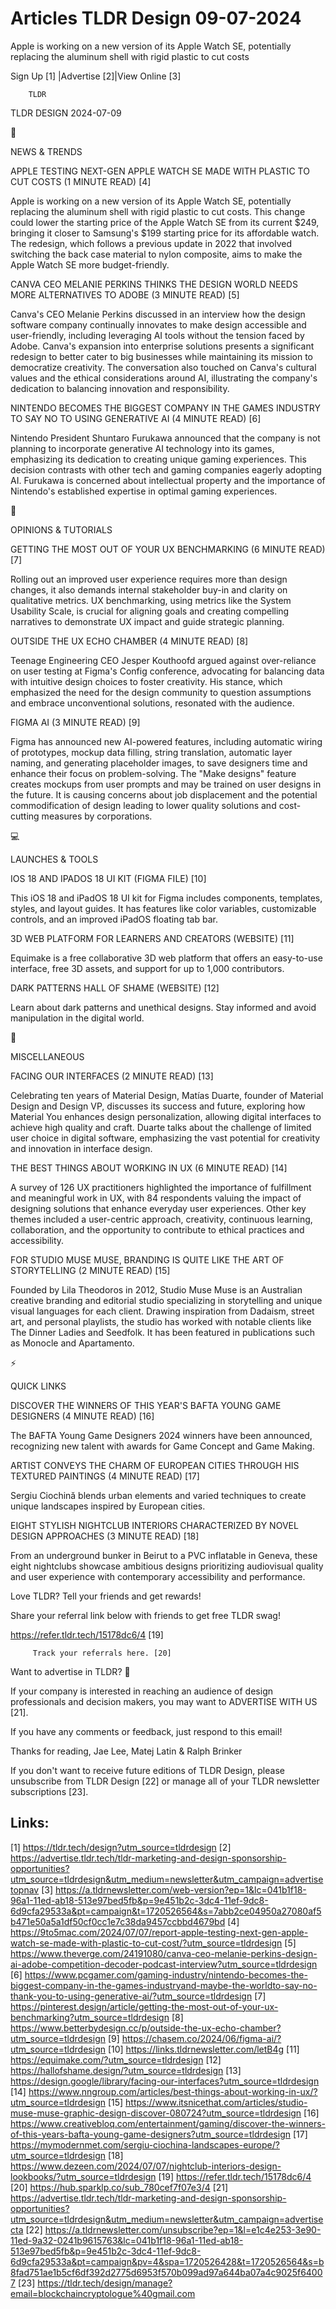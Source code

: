# Articles TLDR Design 09-07-2024

Apple is working on a new version of its Apple Watch SE, potentially
replacing the aluminum shell with rigid plastic to cut costs  

 Sign Up [1] |Advertise [2]|View Online [3] 

		TLDR 

TLDR DESIGN 2024-07-09

📱 

NEWS & TRENDS

 APPLE TESTING NEXT-GEN APPLE WATCH SE MADE WITH PLASTIC TO CUT COSTS
(1 MINUTE READ) [4] 

 Apple is working on a new version of its Apple Watch SE, potentially
replacing the aluminum shell with rigid plastic to cut costs. This
change could lower the starting price of the Apple Watch SE from its
current $249, bringing it closer to Samsung's $199 starting price for
its affordable watch. The redesign, which follows a previous update in
2022 that involved switching the back case material to nylon
composite, aims to make the Apple Watch SE more budget-friendly. 

 CANVA CEO MELANIE PERKINS THINKS THE DESIGN WORLD NEEDS MORE
ALTERNATIVES TO ADOBE (3 MINUTE READ) [5] 

 Canva's CEO Melanie Perkins discussed in an interview how the design
software company continually innovates to make design accessible and
user-friendly, including leveraging AI tools without the tension faced
by Adobe. Canva's expansion into enterprise solutions presents a
significant redesign to better cater to big businesses while
maintaining its mission to democratize creativity. The conversation
also touched on Canva's cultural values and the ethical considerations
around AI, illustrating the company's dedication to balancing
innovation and responsibility. 

 NINTENDO BECOMES THE BIGGEST COMPANY IN THE GAMES INDUSTRY⁠ TO SAY
NO TO USING GENERATIVE AI (4 MINUTE READ) [6] 

 Nintendo President Shuntaro Furukawa announced that the company is
not planning to incorporate generative AI technology into its games,
emphasizing its dedication to creating unique gaming experiences. This
decision contrasts with other tech and gaming companies eagerly
adopting AI. Furukawa is concerned about intellectual property and the
importance of Nintendo's established expertise in optimal gaming
experiences. 

🚀 

OPINIONS & TUTORIALS

 GETTING THE MOST OUT OF YOUR UX BENCHMARKING (6 MINUTE READ) [7] 

 Rolling out an improved user experience requires more than design
changes, it also demands internal stakeholder buy-in and clarity on
qualitative metrics. UX benchmarking, using metrics like the System
Usability Scale, is crucial for aligning goals and creating compelling
narratives to demonstrate UX impact and guide strategic planning. 

 OUTSIDE THE UX ECHO CHAMBER (4 MINUTE READ) [8] 

 Teenage Engineering CEO Jesper Kouthoofd argued against over-reliance
on user testing at Figma's Config conference, advocating for balancing
data with intuitive design choices to foster creativity. His stance,
which emphasized the need for the design community to question
assumptions and embrace unconventional solutions, resonated with the
audience. 

 FIGMA AI (3 MINUTE READ) [9] 

 Figma has announced new AI-powered features, including automatic
wiring of prototypes, mockup data filling, string translation,
automatic layer naming, and generating placeholder images, to save
designers time and enhance their focus on problem-solving. The "Make
designs" feature creates mockups from user prompts and may be trained
on user designs in the future. It is causing concerns about job
displacement and the potential commodification of design leading to
lower quality solutions and cost-cutting measures by corporations. 

💻 

LAUNCHES & TOOLS

 IOS 18 AND IPADOS 18 UI KIT (FIGMA FILE) [10] 

 This iOS 18 and iPadOS 18 UI kit for Figma includes components,
templates, styles, and layout guides. It has features like color
variables, customizable controls, and an improved iPadOS floating tab
bar. 

 3D WEB PLATFORM FOR LEARNERS AND CREATORS (WEBSITE) [11] 

 Equimake is a free collaborative 3D web platform that offers an
easy-to-use interface, free 3D assets, and support for up to 1,000
contributors. 

 DARK PATTERNS HALL OF SHAME (WEBSITE) [12] 

 Learn about dark patterns and unethical designs. Stay informed and
avoid manipulation in the digital world. 

🎁 

MISCELLANEOUS

 FACING OUR INTERFACES (2 MINUTE READ) [13] 

 Celebrating ten years of Material Design, Matías Duarte, founder of
Material Design and Design VP, discusses its success and future,
exploring how Material You enhances design personalization, allowing
digital interfaces to achieve high quality and craft. Duarte talks
about the challenge of limited user choice in digital software,
emphasizing the vast potential for creativity and innovation in
interface design. 

 THE BEST THINGS ABOUT WORKING IN UX (6 MINUTE READ) [14] 

 A survey of 126 UX practitioners highlighted the importance of
fulfillment and meaningful work in UX, with 84 respondents valuing the
impact of designing solutions that enhance everyday user experiences.
Other key themes included a user-centric approach, creativity,
continuous learning, collaboration, and the opportunity to contribute
to ethical practices and accessibility. 

 FOR STUDIO MUSE MUSE, BRANDING IS QUITE LIKE THE ART OF STORYTELLING
(2 MINUTE READ) [15] 

 Founded by Lila Theodoros in 2012, Studio Muse Muse is an Australian
creative branding and editorial studio specializing in storytelling
and unique visual languages for each client. Drawing inspiration from
Dadaism, street art, and personal playlists, the studio has worked
with notable clients like The Dinner Ladies and Seedfolk. It has been
featured in publications such as Monocle and Apartamento. 

⚡ 

QUICK LINKS

 DISCOVER THE WINNERS OF THIS YEAR'S BAFTA YOUNG GAME DESIGNERS (4
MINUTE READ) [16] 

 The BAFTA Young Game Designers 2024 winners have been announced,
recognizing new talent with awards for Game Concept and Game Making. 

 ARTIST CONVEYS THE CHARM OF EUROPEAN CITIES THROUGH HIS TEXTURED
PAINTINGS (4 MINUTE READ) [17] 

 Sergiu Ciochină blends urban elements and varied techniques to
create unique landscapes inspired by European cities. 

 EIGHT STYLISH NIGHTCLUB INTERIORS CHARACTERIZED BY NOVEL DESIGN
APPROACHES (3 MINUTE READ) [18] 

 From an underground bunker in Beirut to a PVC inflatable in Geneva,
these eight nightclubs showcase ambitious designs prioritizing
audiovisual quality and user experience with contemporary
accessibility and performance. 

Love TLDR? Tell your friends and get rewards!

 Share your referral link below with friends to get free TLDR swag! 

 https://refer.tldr.tech/15178dc6/4 [19] 

		 Track your referrals here. [20] 

Want to advertise in TLDR? 📰

 If your company is interested in reaching an audience of design
professionals and decision makers, you may want to ADVERTISE WITH US
[21]. 

 If you have any comments or feedback, just respond to this email! 

Thanks for reading, 
Jae Lee, Matej Latin & Ralph Brinker 

If you don't want to receive future editions of TLDR Design, please
unsubscribe from TLDR Design [22] or manage all of your TLDR
newsletter subscriptions [23]. 

 

Links:
------
[1] https://tldr.tech/design?utm_source=tldrdesign
[2] https://advertise.tldr.tech/tldr-marketing-and-design-sponsorship-opportunities?utm_source=tldrdesign&utm_medium=newsletter&utm_campaign=advertisetopnav
[3] https://a.tldrnewsletter.com/web-version?ep=1&lc=041b1f18-96a1-11ed-ab18-513e97bed5fb&p=9e451b2c-3dc4-11ef-9dc8-6d9cfa29533a&pt=campaign&t=1720526564&s=7abb2ce04950a27080af5b471e50a5a1df50cf0cc1e7c38da9457ccbbd4679bd
[4] https://9to5mac.com/2024/07/07/report-apple-testing-next-gen-apple-watch-se-made-with-plastic-to-cut-cost/?utm_source=tldrdesign
[5] https://www.theverge.com/24191080/canva-ceo-melanie-perkins-design-ai-adobe-competition-decoder-podcast-interview?utm_source=tldrdesign
[6] https://www.pcgamer.com/gaming-industry/nintendo-becomes-the-biggest-company-in-the-games-industryand-maybe-the-worldto-say-no-thank-you-to-using-generative-ai/?utm_source=tldrdesign
[7] https://pinterest.design/article/getting-the-most-out-of-your-ux-benchmarking?utm_source=tldrdesign
[8] https://www.betterbydesign.cc/p/outside-the-ux-echo-chamber?utm_source=tldrdesign
[9] https://chasem.co/2024/06/figma-ai/?utm_source=tldrdesign
[10] https://links.tldrnewsletter.com/letB4g
[11] https://equimake.com/?utm_source=tldrdesign
[12] https://hallofshame.design/?utm_source=tldrdesign
[13] https://design.google/library/facing-our-interfaces?utm_source=tldrdesign
[14] https://www.nngroup.com/articles/best-things-about-working-in-ux/?utm_source=tldrdesign
[15] https://www.itsnicethat.com/articles/studio-muse-muse-graphic-design-discover-080724?utm_source=tldrdesign
[16] https://www.creativebloq.com/entertainment/gaming/discover-the-winners-of-this-years-bafta-young-game-designers?utm_source=tldrdesign
[17] https://mymodernmet.com/sergiu-ciochina-landscapes-europe/?utm_source=tldrdesign
[18] https://www.dezeen.com/2024/07/07/nightclub-interiors-design-lookbooks/?utm_source=tldrdesign
[19] https://refer.tldr.tech/15178dc6/4
[20] https://hub.sparklp.co/sub_780cef7f07e3/4
[21] https://advertise.tldr.tech/tldr-marketing-and-design-sponsorship-opportunities?utm_source=tldrdesign&utm_medium=newsletter&utm_campaign=advertisecta
[22] https://a.tldrnewsletter.com/unsubscribe?ep=1&l=e1c4e253-3e90-11ed-9a32-0241b9615763&lc=041b1f18-96a1-11ed-ab18-513e97bed5fb&p=9e451b2c-3dc4-11ef-9dc8-6d9cfa29533a&pt=campaign&pv=4&spa=1720526428&t=1720526564&s=b8fad751ae1b5cf6df392d2775d6953f570b099ad97a644ba07a4c9025f64007
[23] https://tldr.tech/design/manage?email=blockchaincryptologue%40gmail.com